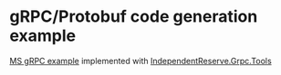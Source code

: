 # gRPC/Protobuf code generation example

[MS gRPC example](https://learn.microsoft.com/en-us/aspnet/core/grpc/) implemented with [IndependentReserve.Grpc.Tools](https://www.nuget.org/packages/IndependentReserve.Grpc.Tools)